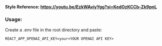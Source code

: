 #### Style Reference: https://youtu.be/EzkWAviyYgg?si=KedOzKCCb-Zk9pnL

### Usage:
Create a .env file in the root directory and paste:

`REACT_APP_OPENAI_API_KEY=your<YOUR OPENAI API KEY>`
